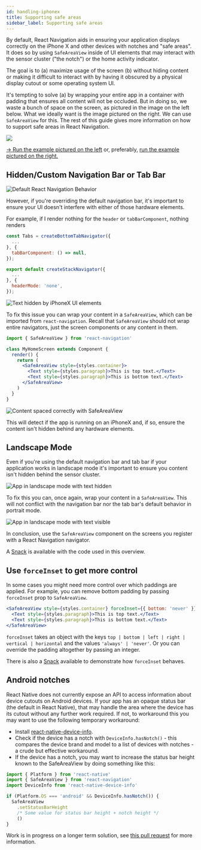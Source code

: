 ```yaml
---
id: handling-iphonex
title: Supporting safe areas
sidebar_label: Supporting safe areas
---
```


By default, React Navigation aids in ensuring your application displays correctly on the iPhone X and other devices with notches and "safe areas". It does so by using `SafeAreaView` inside of UI elements that may interact with the sensor cluster ("the notch") or the home activity indicator.

The goal is to (a) maximize usage of the screen (b) without hiding content or making it difficult to interact with by having it obscured by a physical display cutout or some operating system UI.

It's tempting to solve (a) by wrapping your entire app in a container with padding that ensures all content will not be occluded. But in doing so, we waste a bunch of space on the screen, as pictured in the image on the left below. What we ideally want is the image pictured on the right. We can use `SafeAreaView` for this. The rest of this guide gives more information on how to support safe areas in React Navigation.

![](/docs/assets/iphoneX/00-intro.png)

<a href="https://snack.expo.io/@react-navigation/boring-safe-area" target="blank" class="run-code-button">&rarr; Run the example pictured on the left</a> or, preferably, <a href="https://snack.expo.io/@react-navigation/nice-safe-area" target="blank" class="run-code-button">run the example pictured on the right.</a>

## Hidden/Custom Navigation Bar or Tab Bar

![Default React Navigation Behavior](/docs/assets/iphoneX/01-iphonex-default.png)

However, if you're overriding the default navigation bar, it's important to ensure your UI doesn't interfere with either of those hardware elements.

For example, if I render nothing for the `header` or `tabBarComponent`, nothing renders

```jsx
const Tabs = createBottomTabNavigator({
  ...
}, {
  tabBarComponent: () => null,
});

export default createStackNavigator({
  ...
}, {
  headerMode: 'none',
});
```

![Text hidden by iPhoneX UI elements](/docs/assets/iphoneX/02-iphonex-content-hidden.png)

To fix this issue you can wrap your content in a `SafeAreaView`, which can be imported from `react-navigation`. Recall that `SafeAreaView` should not wrap entire navigators, just the screen components or any content in them.

```jsx
import { SafeAreaView } from 'react-navigation'

class MyHomeScreen extends Component {
  render() {
    return (
      <SafeAreaView style={styles.container}>
        <Text style={styles.paragraph}>This is top text.</Text>
        <Text style={styles.paragraph}>This is bottom text.</Text>
      </SafeAreaView>
    )
  }
}
```

![Content spaced correctly with SafeAreaView](/docs/assets/iphoneX/03-iphonex-content-fixed.png)

This will detect if the app is running on an iPhoneX and, if so, ensure the content isn't hidden behind any hardware elements.

## Landscape Mode

Even if you're using the default navigation bar and tab bar if your application works in landscape mode it's important to ensure you content isn't hidden behind the sensor cluster.

![App in landscape mode with text hidden](/docs/assets/iphoneX/04-iphonex-landscape-hidden.png)

To fix this you can, once again, wrap your content in a `SafeAreaView`. This will not conflict with the navigation bar nor the tab bar's default behavior in portrait mode.

![App in landscape mode with text visible](/docs/assets/iphoneX/05-iphonex-landscape-fixed.png)

In conclusion, use the `SafeAreaView` component on the screens you register with a React Navigation navigator.

A [Snack](https://snack.expo.io/@react-navigation/react-navigation-docs:-iphonex-demo-v3) is available with the code used in this overview.

## Use `forceInset` to get more control

In some cases you might need more control over which paddings are applied. For example, you can remove bottom padding by passing `forceInset` prop to `SafeAreaView`.

```jsx
<SafeAreaView style={styles.container} forceInset={{ bottom: 'never' }}>
  <Text style={styles.paragraph}>This is top text.</Text>
  <Text style={styles.paragraph}>This is bottom text.</Text>
</SafeAreaView>
```

`forceInset` takes an object with the keys `top | bottom | left | right | vertical | horizontal` and the values `'always' | 'never'`. Or you can override the padding altogether by passing an integer.

There is also a [Snack](https://snack.expo.io/@react-navigation/react-navigation-docs:-safeareaview-demo-v3) available to demonstrate how `forceInset` behaves.

## Android notches

React Native does not currently expose an API to access information about device cutouts on Android devices. If your app has an opaque status bar (the default in React Native), that may handle the area where the device has its cutout without any further work required. If not, to workaround this you may want to use the following temporary workaround:

- Install [react-native-device-info](https://github.com/react-native-community/react-native-device-info).
- Check if the device has a notch with `DeviceInfo.hasNotch()` - this compares the device brand and model to a list of devices with notches - a crude but effective workaround.
- If the device has a notch, you may want to increase the status bar height known to the SafeAreaView by doing something like this:

```js
import { Platform } from 'react-native'
import { SafeAreaView } from 'react-navigation'
import DeviceInfo from 'react-native-device-info'

if (Platform.OS === 'android' && DeviceInfo.hasNotch()) {
  SafeAreaView
    .setStatusBarHeight
    /* Some value for status bar height + notch height */
    ()
}
```

Work is in progress on a longer term solution, see [this pull request](https://github.com/facebook/react-native/pull/20999) for more information.
